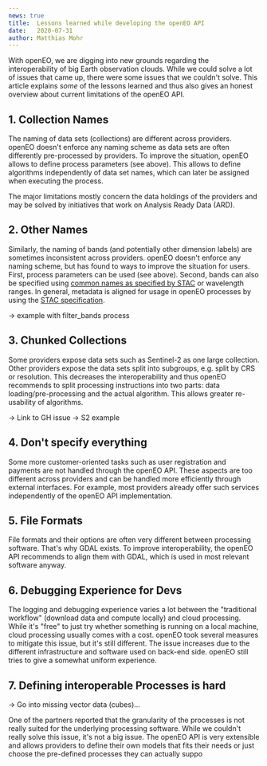 ```yaml
---
news: true
title:  Lessons learned while developing the openEO API
date:   2020-07-31
author: Matthias Mohr
---
```


With openEO, we are digging into new grounds regarding the interoperability of big Earth observation clouds. While we could solve a lot of issues that came up, there were some issues that we couldn't solve. This article explains *some* of the lessons learned and thus also gives an honest overview about current limitations of the openEO API.

## 1. Collection Names

The naming of data sets (collections) are different across providers. openEO doesn't enforce any naming scheme as data sets are often differently pre-processed by providers. To improve the situation, openEO allows to define process parameters (see above). This allows to define algorithms independently of data set names, which can later be assigned when executing the process.

The major limitations mostly concern the data holdings of the providers and may be solved by initiatives that work on Analysis Ready Data (ARD).

## 2. Other Names

Similarly, the naming of bands (and potentially other dimension labels) are sometimes inconsistent across providers. openEO doesn't enforce any naming scheme, but has found to ways to improve the situation for users. First, process parameters can be used (see above). Second, bands can also be specified using [common names as specified by STAC](https://github.com/radiantearth/stac-spec/tree/v0.9.0/extensions/eo#common-band-names) or wavelength ranges. In general, metadata is aligned for usage in openEO processes by using the [STAC specification](https://www.stacspec.org).

-> example with filter_bands process

## 3. Chunked Collections

Some providers expose data sets such as Sentinel-2 as one large collection. Other providers expose the data sets split into subgroups, e.g. split by CRS or resolution. This decreases the interoperability and thus openEO recommends to split processing instructions into two parts: data loading/pre-processing and the actual algorithm. This allows greater re-usability of algorithms.

-> Link to GH issue
-> S2 example

## 4. Don't specify everything

Some more customer-oriented tasks such as user registration and payments are not handled through the openEO API. These aspects are too different across providers and can be handled more efficiently through external interfaces. For example, most providers already offer such services independently of the openEO API implementation.

## 5. File Formats

File formats and their options are often very different between processing software. That's why GDAL exists. To improve interoperability, the openEO API recommends to align them with GDAL, which is used in most relevant software anyway.

## 6. Debugging Experience for Devs

The logging and debugging experience varies a lot between the "traditional workflow" (download data and compute locally) and cloud processing. While it's "free" to just try whether something is running on a local machine, cloud processing usually comes with a cost. openEO took several measures to mitigate this issue, but it's still different. The issue increases due to the different infrastructure and software used on back-end side. openEO still tries to give a somewhat uniform experience.

## 7. Defining interoperable Processes is hard

-> Go into missing vector data (cubes)...

One of the partners reported that the granularity of the processes is not really suited for the underlying processing software. While we couldn't really solve this issue, it's not a big issue. The openEO API is very extensible and allows providers to define their own models that fits their needs or just choose the pre-defined processes they can actually suppo